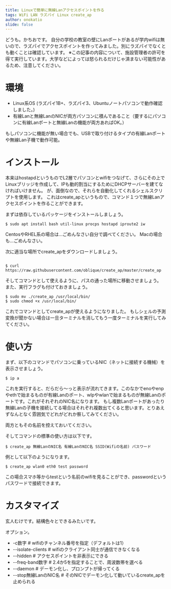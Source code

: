 ```yaml
---
title: Linuxで簡単に無線Lanアクセスポイントを作る
tags: WiFi LAN ラズパイ Linux create_ap
author: onokatio
slide: false
---
```

どうも。かちおです。
自分の学校の教室の壁にLanポートがあるが学内wifiは無いので、ラズパイでアクセスポイントを作ってみました。別にラズパイでなくとも動くことは確認しています。
※この記事の内容について、施設管理者の許可を得て実行しています。大学などによっては怒られるだけじゃ済まない可能性があるため、注意してください。

# 環境
- Linux系OS (ラズパイ1B+、ラズパイ3、Ubuntuノートパソコンで動作確認しました。) 
- 有線Lanと無線LanのNICが両方パソコンに積んであること（要するにパソコンに有線Lanポートと無線Lanの機能が両方あればOK。）

 もしパソコンに機能が無い場合でも、USBで取り付けるタイプの有線Lanポートや無線Lan子機で動作可能。

# インストール
本来はhostapdというものでL2層でパソコンとwifiをつなげて、さらにその上でLinuxブリッジを作成して、IPも動的割当にするためにDHCPサーバーを建てなければいけません。
が、面倒なので、それらを自動化してくれるシェルスクリプトを使用します。
これはcreate_apというもので、コマンド１つで無線Lanアクセスポイントを作ることができます。

まずは依存しているパッケージをインストールしましょう。

```shell-session:UbuntuやDebian系の場合
$ sudo apt install bash util-linux procps hostapd iproute2 iw
```
CentosやRHEL系の場合は…ごめんなさい自分で調べてください。
Macの場合も…ごめんなさい。

次に適当な場所でcreate_apをダウンロードしましょう。

```shell-session:全OS共通

$ curl https://raw.githubusercontent.com/oblique/create_ap/master/create_ap
```

そしてコマンドとして使えるように、パスの通った場所に移動させましょう。
また、実行フラグも付けておきましょう。

```shell-session:全OS共通
$ sudo mv ./create_ap /usr/local/bin/
$ sudo chmod +x /usr/local/bin/
```

これでコマンドとしてcreate_apが使えるようになりました。
もしシェルの予測変換が聞かない場合は一旦ターミナルを消してもう一度ターミナルを実行してみてください。

# 使い方

まず、以下のコマンドでパソコンに乗っているNIC（ネットに接続する機械）を表示させましょう。

```shell-session:全OS共通
$ ip a
```

これを実行すると、だらだら〜っと表示が流れてきます。このなかでenoやenpやethで始まるものが有線Lanのポート、wlpやwlanで始まるものが無線Lanのポートです。これがそれぞれのNIC名になります。
もし複数Lanポートがあったり無線Lanの子機を接続してる場合はそれぞれ複数出てくると思います。とりあえずなんとなく雰囲気でどれがどれか察してみてください。

両方ともその名前を控えておいてください。

そしてコマンドの標準の使い方は以下です。

```shell-session:全OS共通
$ create_ap 無線LanのNIC名 有線LanのNIC名 SSID(Wifiの名前) パスワード
```

例として以下のようになります。

```
$ create_ap wlan0 eth0 test password
```

この場合スマホ等からtestという名前のwifiを見ることができ、passwordというパスワードで接続できます。

# カスタマイズ

玄人むけです。結構色々とできるみたいです。

オプション。

- -c数字 # wifiのチャンネル番号を指定（デフォルトは1）
- --isolate-clients # wifiのクライアント同士が通信できなくなる
- --hidden # アクセスポイントを非表示にできる
- --freq-band数字 # 2.4か5を指定することで、周波数帯を選べる
- --daemon # デーモン化し、プロンプトが帰ってくる
- --stop無線LanのNIC名 # そのNICでデーモン化して動いているcreate_apを止められる

